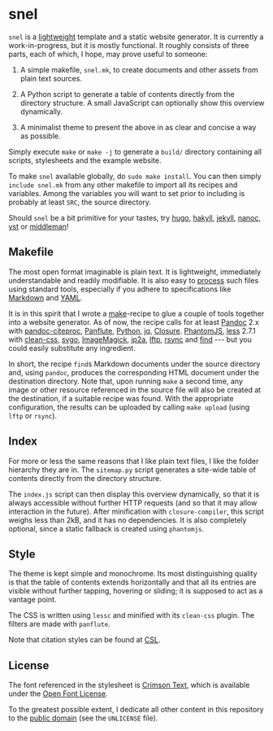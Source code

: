snel
==============================================================================

`snel` is a [lightweight](http://idlewords.com/talks/website_obesity.htm) 
template and a static website generator. It is currently a work-in-progress, 
but it is mostly functional. It roughly consists of three parts, each of 
which, I hope, may prove useful to someone:

1.  A simple makefile, `snel.mk`, to create documents and other assets from 
    plain text sources.

2.  A Python script to generate a table of contents directly from the 
    directory structure. A small JavaScript can optionally show this overview 
    dynamically. 

3.  A minimalist theme to present the above in as clear and concise a way as 
    possible.

Simply execute `make` or `make -j` to generate a `build/` directory containing 
all scripts, stylesheets and the example website. 

To make `snel` available globally, do `sudo make install`. You can then simply 
`include snel.mk` from any other makefile to import all its recipes and 
variables. Among the variables you will want to set prior to including is 
probably at least `SRC`, the source directory.

Should `snel` be a bit primitive for your tastes, try 
[hugo](http://gohugo.io/), [hakyll](https://jaspervdj.be/hakyll/about.html),
[jekyll](http://jekyllrb.com/), [nanoc](https://nanoc.ws/), 
[yst](https://github.com/jgm/yst) or [middleman](https://middlemanapp.com/)!



Makefile
------------------------------------------------------------------------------

The most open format imaginable is plain text. It is lightweight, immediately 
understandable and readily modifiable. It is also easy to 
[process](https://en.wikipedia.org/wiki/Unix_philosophy) such files using 
standard tools, especially if you adhere to specifications like 
[Markdown](http://commonmark.org/help/) and [YAML](http://www.yaml.org/spec/).

It is in this spirit that I wrote a 
[make](https://www.gnu.org/software/make)-recipe to glue a couple of tools 
together into a website generator. As of now, the recipe calls for at least
[Pandoc](http://pandoc.org/) 2.x with 
[pandoc-citeproc](https://github.com/jgm/pandoc-citeproc),
[Panflute](https://github.com/sergiocorreia/panflute),
[Python](https://www.python.org/),
[jq](https://stedolan.github.io/jq/),
[Closure](https://developers.google.com/closure/compiler/).
[PhantomJS](https://phantomjs.org),
[less](http://lesscss.org/) 2.7.1 with 
[clean-css](https://github.com/less/less-plugin-clean-css),
[svgo](https://github.com/svg/svgo),
[ImageMagick](http://www.imagemagick.org/),
[jp2a](https://csl.name/jp2a/),
[lftp](http://lftp.yar.ru/),
[rsync](https://rsync.samba.org/) and
[find](https://www.gnu.org/software/findutils/) --- but you could easily 
substitute any ingredient.

In short, the recipe `find`s Markdown documents under the source directory 
and, using `pandoc`, produces the corresponding HTML document under the 
destination directory. Note that, upon running `make` a second time, any image 
or other resource referenced in the source file will also be created at the 
destination, if a suitable recipe was found. With the appropriate 
configuration, the results can be uploaded by calling `make upload` (using 
`lftp` or `rsync`).



Index
------------------------------------------------------------------------------

For more or less the same reasons that I like plain text files, I like the 
folder hierarchy they are in. The `sitemap.py` script generates a site-wide 
table of contents directly from the directory structure.

The `index.js` script can then display this overview dynamically, so that it 
is always accessible without further HTTP requests (and so that it may allow 
interaction in the future). After minification with `closure-compiler`, this 
script weighs less than 2kB, and it has no dependencies. It is also completely 
optional, since a static fallback is created using `phantomjs`.



Style
------------------------------------------------------------------------------

The theme is kept simple and monochrome. Its most distinguishing quality is 
that the table of contents extends horizontally and that all its entries are 
visible without further tapping, hovering or sliding; it is supposed to act as 
a vantage point.

The CSS is written using `lessc` and minified with its `clean-css` plugin. The 
filters are made with `panflute`.

Note that citation styles can be found at
[CSL](https://github.com/citation-style-language/styles).



License
------------------------------------------------------------------------------

The font referenced in the stylesheet is [Crimson
Text](https://github.com/skosch/Crimson), which is available under the
[Open Font License](http://scripts.sil.org/cms/scripts/page.php?id=OFL).

To the greatest possible extent, I dedicate all other content in this
repository to the [public domain](https://unlicense.org/) (see the
`UNLICENSE` file).

